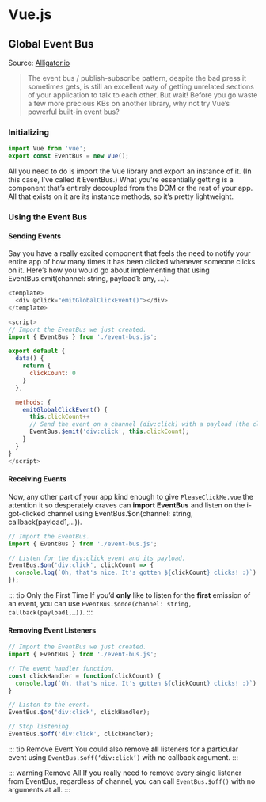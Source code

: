 # Vue.js

## Global Event Bus

Source: [Alligator.io](https://alligator.io/vuejs/global-event-bus/)

> The event bus / publish-subscribe pattern, despite the bad press it sometimes gets, is still an excellent way of getting unrelated sections of your application to talk to each other. But wait! Before you go waste a few more precious KBs on another library, why not try Vue’s powerful built-in event bus?

### Initializing

``` javascript event-bus.js
import Vue from 'vue';
export const EventBus = new Vue();
```

All you need to do is import the Vue library and export an instance of it. (In this case, I’ve called it EventBus.) What you’re essentially getting is a component that’s entirely decoupled from the DOM or the rest of your app. All that exists on it are its instance methods, so it’s pretty lightweight.

### Using the Event Bus

#### Sending Events

Say you have a really excited component that feels the need to notify your entire app of how many times it has been clicked whenever someone clicks on it. Here’s how you would go about implementing that using EventBus.emit(channel: string, payload1: any, …).

``` javascript
<template>
  <div @click="emitGlobalClickEvent()"></div>
</template>

<script>
// Import the EventBus we just created.
import { EventBus } from './event-bus.js';

export default {
  data() {
    return {
      clickCount: 0
    }
  },

  methods: {
    emitGlobalClickEvent() {
      this.clickCount++
      // Send the event on a channel (div:click) with a payload (the click count.)
      EventBus.$emit('div:click', this.clickCount);
    }
  }
}
</script>
```

#### Receiving Events

Now, any other part of your app kind enough to give `PleaseClickMe.vue` the attention it so desperately craves can **import EventBus** and listen on the i-got-clicked channel using EventBus.$on(channel: string, callback(payload1,…)).

``` javascript
// Import the EventBus.
import { EventBus } from './event-bus.js';

// Listen for the div:click event and its payload.
EventBus.$on('div:click', clickCount => {
  console.log(`Oh, that's nice. It's gotten ${clickCount} clicks! :)`)
});
```

::: tip Only the First Time
If you’d **only** like to listen for the **first** emission of an event, you can use ```EventBus.$once(channel: string, callback(payload1,…))```.
:::

#### Removing Event Listeners

``` javascript
// Import the EventBus we just created.
import { EventBus } from './event-bus.js';

// The event handler function.
const clickHandler = function(clickCount) {
  console.log(`Oh, that's nice. It's gotten ${clickCount} clicks! :)`)
}

// Listen to the event.
EventBus.$on('div:click', clickHandler);

// Stop listening.
EventBus.$off('div:click', clickHandler);
```

::: tip Remove Event
You could also remove **all** listeners for a particular event using `EventBus.$off(‘div:click’)` with no callback argument.
:::

::: warning Remove All
If you really need to remove every single listener from EventBus, regardless of channel, you can call `EventBus.$off()` with no arguments at all.
:::